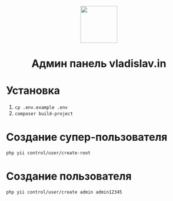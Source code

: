 <p align="center">
        <img src="https://avatars0.githubusercontent.com/u/993323" height="100px">
    <h1 align="center">Админ панель vladislav.in</h1>

</p>

# Установка 
1. `cp .env.example .env`
2. `composer build-project`

# Создание супер-пользователя
`php yii control/user/create-root`

# Создание пользователя
`php yii control/user/create admin admin12345`
